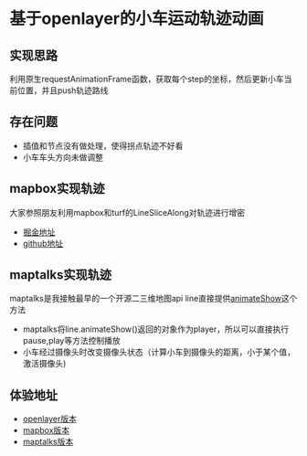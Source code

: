 # 基于openlayer的小车运动轨迹动画
## 实现思路
利用原生requestAnimationFrame函数，获取每个step的坐标，然后更新小车当前位置，并且push轨迹路线
## 存在问题
* 插值和节点没有做处理，使得拐点轨迹不好看
* 小车车头方向未做调整
## mapbox实现轨迹
大家参照朋友利用mapbox和turf的LineSliceAlong对轨迹进行增密
* [掘金地址](https://juejin.im/post/5cfc98e351882515ba0eefe1)
* [github地址](https://github.com/tpolong/route)
## maptalks实现轨迹
maptalks是我接触最早的一个开源二三维地图api
line直接提供[animateShow](http://maptalks.org/maptalks.js/api/0.x/LineString.html#animateShow)这个方法
* maptalks将line.animateShow()返回的对象作为player，所以可以直接执行pause,play等方法控制播放
* 小车经过摄像头时改变摄像头状态（计算小车到摄像头的距离，小于某个值，激活摄像头)
## 体验地址
* [openlayer版本](https://liquid-zhangliquan.github.io/OL-RouteAnimate/openlayer/openlayer_route.html)
* [mapbox版本](https://liquid-zhangliquan.github.io/OL-RouteAnimate/mapbox/mapbox_route.html)
* [maptalks版本](https://liquid-zhangliquan.github.io/OL-RouteAnimate/maptalks/maptalks_route.html)